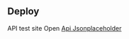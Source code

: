 
## Deploy
API test site
Open  [Api Jsonplaceholder](https://glittering-trifle-90a822.netlify.app/)
